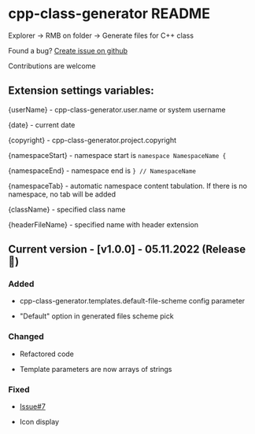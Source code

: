 # cpp-class-generator README

Explorer -> RMB on folder -> Generate files for C++ class

Found a bug? [Create issue on github](https://github.com/k4li-0x0/cpp-class-generator/issues/new)

Contributions are welcome

## Extension settings variables:

{userName} - cpp-class-generator.user.name or system username

{date} - current date 

{copyright} - cpp-class-generator.project.copyright

{namespaceStart} - namespace start is `namespace NamespaceName {`

{namespaceEnd} - namespace end is `} // NamespaceName`

{namespaceTab} - automatic namespace content tabulation. If there is no namespace, no tab will be added

{className} - specified class name

{headerFileName} - specified name with header extension

## Current version - [v1.0.0] - 05.11.2022 (Release 🥳)

### Added

- cpp-class-generator.templates.default-file-scheme config parameter

- "Default" option in generated files scheme pick

### Changed

- Refactored code

- Template parameters are now arrays of strings

### Fixed

- [Issue#7](https://github.com/k4li-0x0/cpp-class-generator/issues/7)

- Icon display
